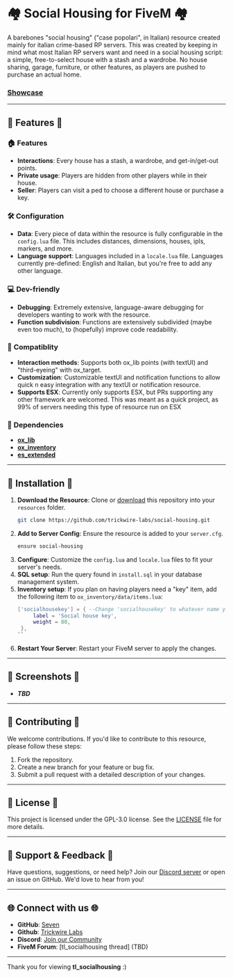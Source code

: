 # 🏘️ Social Housing for FiveM 🏘️

A barebones "social housing" ("case popolari", in Italian) resource created mainly for italian crime-based RP servers. This was created by keeping in mind what most Italian RP servers want and need in a social housing script: a simple, free-to-select house with a stash and a wardrobe. No house sharing, garage, furniture, or other features, as players are pushed to purchase an actual home.

### [Showcase](https://youtu.be/zxKIHiRfcwk) ###

---

## 🌟 Features 🌟

### 🏠 **Features**
- **Interactions**: Every house has a stash, a wardrobe, and get-in/get-out points.
- **Private usage**: Players are hidden from other players while in their house.
- **Seller**: Players can visit a ped to choose a different house or purchase a key.

### 🛠️ **Configuration**
- **Data**: Every piece of data within the resource is fully configurable in the `config.lua` file. This includes distances, dimensions, houses, ipls, markers, and more.
- **Language support**: Languages included in a `locale.lua` file. Languages currently pre-defined: English and Italian, but you're free to add any other language.

### 💻 **Dev-friendly**
- **Debugging**: Extremely extensive, language-aware debugging for developers wanting to work with the resource.
- **Function subdivision**: Functions are extensively subdivided (maybe even too much), to (hopefully) improve code readability.

### 🔩 **Compatiblity**
- **Interaction methods**: Supports both ox_lib points (with textUI) and "third-eyeing" with ox_target.
- **Customization**: Customizable textUI and notification functions to allow quick n easy integration with any textUI or notification resource.
- **Supports ESX**: Currently only supports ESX, but PRs supporting any other framework are welcomed. This was meant as a quick project, as 99% of servers needing this type of resource run on ESX

### 🔴 **Dependencies**
- **[ox_lib](https://github.com/overextended/ox_lib)**
- **[ox_inventory](https://github.com/overextended/ox_inventory)**
- **[es_extended](https://github.com/esx-framework)**

---

## 🚀 Installation 🚀

1. **Download the Resource**: Clone or [download](https://github.com/trickwire-labs/tl_socialhousing/archive/refs/heads/main.zip) this repository into your `resources` folder.
   ```bash
   git clone https://github.com/trickwire-labs/social-housing.git
   ```
2. **Add to Server Config**: Ensure the resource is added to your `server.cfg`.
   ```bash
   ensure social-housing
   ```
3. **Configure**: Customize the `config.lua` and `locale.lua` files to fit your server's needs.
4. **SQL setup**: Run the query found in `install.sql` in your database management system.
5. **Inventory setup**: If you plan on having players need a "key" item, add the following item to `ox_inventory/data/items.lua`:
   ```lua
   ['socialhousekey'] = { --Change 'socialhousekey' to whatever name you have configured in the `config.lua` file.
		label = 'Social house key',
		weight = 80,
	},
   ``
6. **Restart Your Server**: Restart your FiveM server to apply the changes.

---

## 📸 Screenshots 📸

- ***TBD***

[comment]: # (![Apartment Interior]\(https://via.placeholder.com/800x400\))

[comment]: # (*Example of a fully furnished apartment interior.*)

---

## 🤝 Contributing 🤝

We welcome contributions. If you'd like to contribute to this resource, please follow these steps:
1. Fork the repository.
2. Create a new branch for your feature or bug fix.
3. Submit a pull request with a detailed description of your changes.

---

## 📄 License 📄

This project is licensed under the GPL-3.0 license. See the [LICENSE](LICENSE) file for more details.

---

## 💬 Support & Feedback 💬

Have questions, suggestions, or need help? Join our [Discord server](https://discord.gg/PcD7sjW3p8) or open an issue on GitHub. We'd love to hear from you!

---

## 🌐 Connect with us 🌐

- **GitHub**: [Seven](https://github.com/squarerootof49)
- **Github**: [Trickwire Labs](https://github.com/trickwire-labs)
- **Discord**: [Join our Community](https://discord.gg/PcD7sjW3p8)
- **FiveM Forum**: [tl_socialhousing thread] (TBD)

---

Thank you for viewing **tl_socialhousing** :\)
